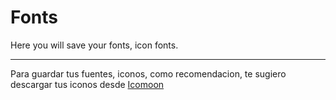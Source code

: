 # Fonts

Here you will save your fonts, icon fonts.

---

Para guardar tus fuentes, iconos, como recomendacion, te sugiero descargar tus iconos desde [Icomoon](https://icomoon.io/app/)
